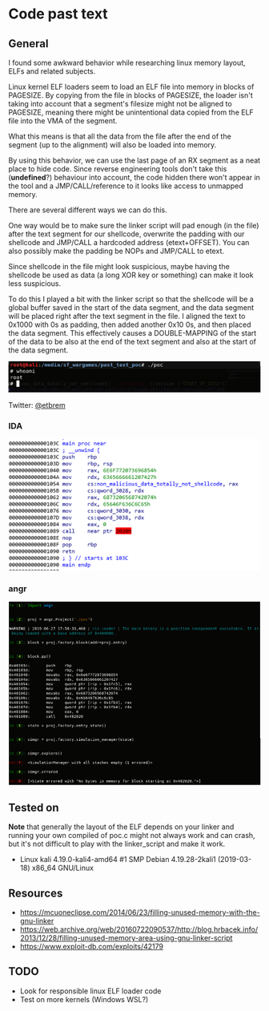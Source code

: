 # Code past text

## General

I found some awkward behavior while researching linux memory layout, ELFs and related subjects.


Linux kernel ELF loaders seem to load an ELF file into memory in blocks of PAGESIZE.
By copying from the file in blocks of PAGESIZE, the loader isn't taking into account that a segment's filesize might not be aligned to PAGESIZE, meaning there might be unintentional data copied from the ELF file into the VMA of the segment.

What this means is that all the data from the file after the end of the segment (up to the alignment) will also be loaded into memory.

By using this behavior, we can use the last page of an RX segment as a neat place to hide code. Since reverse engineering tools don't take this (__undefined__?) behaviour into account, the code hidden there won't appear in the tool and a JMP/CALL/reference to it looks like access to unmapped memory.

There are several different ways we can do this.

One way would be to make sure the linker script will pad enough (in the file) after the text segment for our shellcode, overwrite the padding with our shellcode and JMP/CALL a hardcoded address (etext+OFFSET). You can also possibly make the padding be NOPs and JMP/CALL to etext.

Since shellcode in the file might look suspicious, maybe having the shellcode be used as data (a long XOR key or something) can make it look less suspicious.

To do this I played a bit with the linker script so that the shellcode will be a global buffer saved in the start of the data segment, and the data segment will be placed right after the text segment in the file. I aligned the text to 0x1000 with 0s as padding, then added another 0x10 0s, and then placed the data segment. This effectively causes a DOUBLE-MAPPING of the start of the data to be also at the end of the text segment and also at the start of the data segment.

![POC](images/code_past_text_poc.PNG)

Twitter: [@etbrem](https://twitter.com/etbrem)

### IDA
![IDA](images/code_past_text_ida.PNG)

### angr
![angr](images/code_past_text_angr.PNG)

## Tested on

__Note__ that generally the layout of the ELF depends on your linker and running your own compiled of poc.c might not always work and can crash, but it's not difficult to play with the linker_script and make it work.

* Linux kali 4.19.0-kali4-amd64 #1 SMP Debian 4.19.28-2kali1 (2019-03-18) x86_64 GNU/Linux


## Resources

* <https://mcuoneclipse.com/2014/06/23/filling-unused-memory-with-the-gnu-linker>
* <https://web.archive.org/web/20160722090537/http://blog.hrbacek.info/2013/12/28/filling-unused-memory-area-using-gnu-linker-script>
* <https://www.exploit-db.com/exploits/42179>


## TODO
- Look for responsible linux ELF loader code
- Test on more kernels (Windows WSL?)
